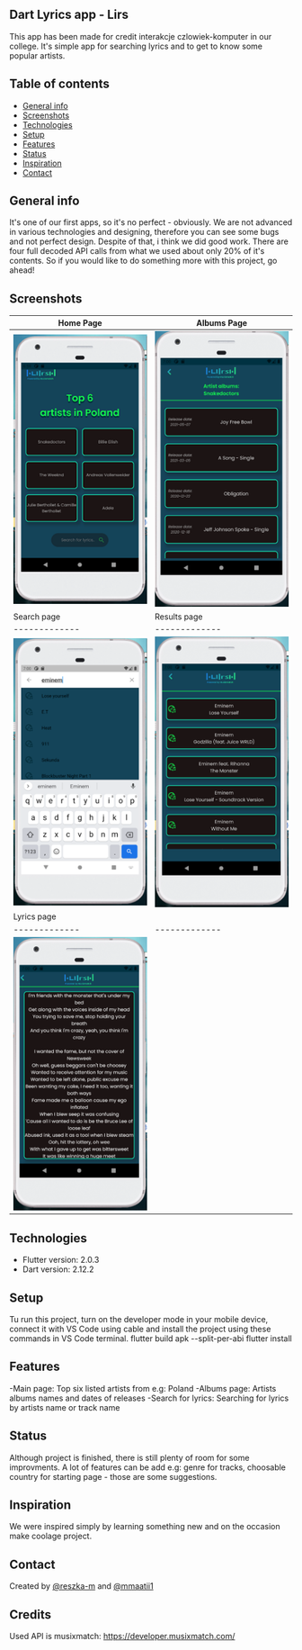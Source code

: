 ## Dart Lyrics app - Lirs
This app has been made for credit interakcje czlowiek-komputer in our college. It's simple app for searching lyrics and to get to know some popular artists.
## Table of contents
* [General info](#general-info)
* [Screenshots](#screenshots)
* [Technologies](#technologies)
* [Setup](#setup)
* [Features](#features)
* [Status](#status)
* [Inspiration](#inspiration)
* [Contact](#contact)
## General info
It's one of our first apps, so it's no perfect - obviously. We are not advanced in various technologies and designing, therefore you can see some bugs
and not perfect design. Despite of that, i think we did good work. There are four full decoded API calls from what we used about only 20% of it's contents.
So if you would like to do something more with this project, go ahead!
## Screenshots
| Home Page  | Albums Page |
| ------------- | ------------- |
|  <img  src = "/Screenshot_1.png" alt = "Homescreen" width = 250>  | <img  src = "/Screenshot_2.png" alt = "Albums Page" width = 250> |
| Search page | Results page |
| ------------- | ------------- |
|  <img  src = "/Screenshot_3.png" alt = "Search page" width = 250>  | <img src = "/Screenshot_4.png" alt = "Results page" width = 250> |
| Lyrics page |  |
| ------------- | ------------- |
|  <img  src = "/Screenshot_5.png" alt = "Lyrcis page" width = 250>  ||

## Technologies
* Flutter version: 2.0.3
* Dart version: 2.12.2
## Setup
Tu run this project, turn on the developer mode in your mobile device, connect it with VS Code using cable and install the project using these commands in VS Code terminal.
 flutter build apk --split-per-abi 
 flutter install 
## Features
-Main page: Top six listed artists from e.g: Poland
-Albums page: Artists albums names and dates of releases
-Search for lyrics: Searching for lyrics by artists name or track name
## Status
Although project is finished, there is still plenty of room for some improvments. A lot of features can be add e.g: 
genre for tracks, choosable country for starting page - those are some suggestions. 
## Inspiration
We were inspired simply by learning something new and on the occasion make coolage project.
## Contact
Created by [@reszka-m](https://github.com/reszka-m) and [@mmaatii1](https://github.com/mmaatii1)
## Credits
Used API is musixmatch: https://developer.musixmatch.com/
